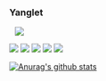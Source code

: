 


### Yanglet

<a href="https://yanglet.tistory.com/">
    <img 
        src="http://img.shields.io/badge/-My Tech Blog-d14836?style=flat&logo=Github&link=https://yanglet.tistory.com/"
        style="height : auto; margin-left : 10px; margin-right : 10px;"/>
</a>

<img src="https://img.shields.io/badge/Spring Boot-6DB33F?style=flat&logo=SpringBoot&logoColor=white"/></a>
<img src="https://img.shields.io/badge/Spring Data JPA-83B81A?style=flat&logo=Spring&logoColor=white"/></a>
<img src="https://img.shields.io/badge/QueryDSL-7E4DD2?style=flat&logo=a&logoColor=white"/></a>
<img src="https://img.shields.io/badge/Java-007396?style=flat&logo=Java&logoColor=white"/></a>
<img src="https://img.shields.io/badge/Mysql-4479A1?style=flat&logo=Java&logoColor=white"/></a>

[![Anurag's github stats](https://github-readme-stats.vercel.app/api?username=yanglet&show_icons=true&theme=dracula)](https://github.com/yanglet/github-readme-stats)

<!-- [![solved.ac tier](http://mazassumnida.wtf/api/generate_badge?boj=didcnddnr)](https://solved.ac/didcnddnr) -->

<!--
**yanglet/yanglet** is a ✨ _special_ ✨ repository because its `README.md` (this file) appears on your GitHub profile.

Here are some ideas to get you started:

- 🔭 I’m currently working on ...
- 🌱 I’m currently learning ...
- 👯 I’m looking to collaborate on ...
- 🤔 I’m looking for help with ...
- 💬 Ask me about ...
- 📫 How to reach me: ...
- 😄 Pronouns: ...
- ⚡ Fun fact: ...
-->
